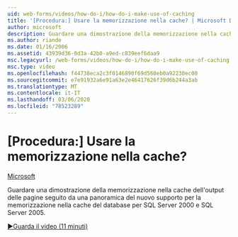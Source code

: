 ```yaml
---
uid: web-forms/videos/how-do-i/how-do-i-make-use-of-caching
title: '[Procedura:] Usare la memorizzazione nella cache? | Microsoft Docs'
author: microsoft
description: Guardare una dimostrazione della memorizzazione nella cache dell'output delle pagine seguito da una panoramica del nuovo supporto per la memorizzazione nella cache del database per SQL Server 2000 e SQL Server 2005.
ms.author: riande
ms.date: 01/16/2006
ms.assetid: 43939d36-0d3a-42b0-a9ed-c839eef6daa9
msc.legacyurl: /web-forms/videos/how-do-i/how-do-i-make-use-of-caching
msc.type: video
ms.openlocfilehash: f44738eca2c3f0146890f69d560eb0a92230ec00
ms.sourcegitcommit: e7e91932a6e91a63e2e46417626f39d6b244a3ab
ms.translationtype: MT
ms.contentlocale: it-IT
ms.lasthandoff: 03/06/2020
ms.locfileid: "78523289"
---
```

# <a name="how-do-i-make-use-of-caching"></a>[Procedura:] Usare la memorizzazione nella cache?

[Microsoft](https://github.com/microsoft)

Guardare una dimostrazione della memorizzazione nella cache dell'output delle pagine seguito da una panoramica del nuovo supporto per la memorizzazione nella cache del database per SQL Server 2000 e SQL Server 2005.

[&#9654;Guarda il video (11 minuti)](https://channel9.msdn.com/Blogs/ASP-NET-Site-Videos/how-do-i-make-use-of-caching)
